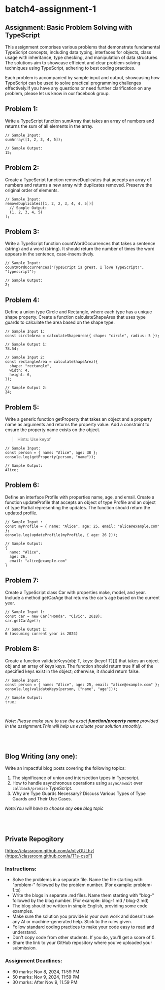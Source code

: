 # batch4-assignment-1

## Assignment: Basic Problem Solving with TypeScript

This assignment comprises various problems that demonstrate fundamental TypeScript concepts, including data typing, interfaces for objects, class usage with inheritance, type checking, and manipulation of data structures. The solutions aim to showcase efficient and clear problem-solving techniques using TypeScript, adhering to best coding practices.

Each problem is accompanied by sample input and output, showcasing how TypeScript can be used to solve practical programming challenges effectively.If you have any questions or need further clarification on any problem, please let us know in our facebook group.

## Problem 1:

Write a TypeScript function sumArray that takes an array of numbers and returns the sum of all elements in the array.

```tsx
// Sample Input:
sumArray([1, 2, 3, 4, 5]);

// Sample Output:
15;
```

## Problem 2:

Create a TypeScript function removeDuplicates that accepts an array of numbers and returns a new array with duplicates removed. Preserve the original order of elements.

```tsx
// Sample Input:
removeDuplicates([1, 2, 2, 3, 4, 4, 5])[
  // Sample Output:
  (1, 2, 3, 4, 5)
];
```

## Problem 3:

Write a TypeScript function countWordOccurrences that takes a sentence (string) and a word (string). It should return the number of times the word appears in the sentence, case-insensitively.

```tsx
// Sample Input:
countWordOccurrences("TypeScript is great. I love TypeScript!", "typescript");

// Sample Output:
2;
```

## Problem 4:

Define a union type Circle and Rectangle, where each type has a unique shape property. Create a function calculateShapeArea that uses type guards to calculate the area based on the shape type.

```tsx
// Sample Input 1:
const circleArea = calculateShapeArea({ shape: "circle", radius: 5 });

// Sample Output 1:
78.54;

// Sample Input 2:
const rectangleArea = calculateShapeArea({
  shape: "rectangle",
  width: 4,
  height: 6,
});

// Sample Output 2:
24;
```

## Problem 5:

Write a generic function getProperty that takes an object and a property name as arguments and returns the property value. Add a constraint to ensure the property name exists on the object.

> Hints: Use keyof

```tsx
// Sample Input:
const person = { name: "Alice", age: 30 };
console.log(getProperty(person, "name"));

// Sample Output:
Alice;
```

## Problem 6:

Define an interface Profile with properties name, age, and email. Create a function updateProfile that accepts an object of type Profile and an object of type Partial<Profile> representing the updates. The function should return the updated profile.

```tsx
// Sample Input :
const myProfile = { name: "Alice", age: 25, email: "alice@example.com" };
console.log(updateProfile(myProfile, { age: 26 }));

// Sample Output:
{
  name: "Alice",
  age: 26,
  email: "alice@example.com"
}
```

## Problem 7:

Create a TypeScript class Car with properties make, model, and year. Include a method getCarAge that returns the car's age based on the current year.

```tsx
// Sample Input 1:
const car = new Car("Honda", "Civic", 2018);
car.getCarAge();

// Sample Output 1:
6 (assuming current year is 2024)
```

## Problem 8:

Create a function validateKeys<T>(obj: T, keys: (keyof T)[]) that takes an object obj and an array of keys keys. The function should return true if all of the specified keys exist in the object; otherwise, it should return false.

```tsx
// Sample Input:
const person = { name: "Alice", age: 25, email: "alice@example.com" };
console.log(validateKeys(person, ["name", "age"]));

// Sample Output:
true;
```

</br>

_Note: Please make sure to use the exact **function/property name** provided in the assignment.This will help us evaluate your solution smoothly._

</br>
</br>

## Blog Writing (any one):

Write an impactful blog posts covering the following topics:

1. The significance of union and intersection types in Typescript.
2. How to handle asynchronous operations using `async/await` over `callback/promise` TypeScript.
3. Why are Type Guards Necessary? Discuss Various Types of Type Guards and Their Use Cases.

_Note:You will have to choose any **one** blog topic_

</br>
</br>

## Private Repogitory

[https://classroom.github.com/a/xLyOULhz](https://classroom.github.com/a/T1s-cspF)

### Instructions:

- Solve the problems in a separate file. Name the file starting with "problem-" followed by the problem number.
  (For example: problem-1.ts)
- Write the blogs in separate .md files. Name them starting with "blog-" followed by the blog number.
  (For example: blog-1.md / blog-2.md)
- The blog should be written in simple English, providing some code examples.
- Make sure the solution you provide is your own work and doesn't use any AI or machine-generated help. Stick to the rules given.
- Follow standard coding practices to make your code easy to read and understand.
- Don't copy code from other students. If you do, you'll get a score of 0.
- Share the link to your GitHub repository where you've uploaded your submission.

### Assignment Deadlines:

- 60 marks: Nov 8, 2024, 11:59 PM
- 50 marks: Nov 9, 2024, 11:59 PM
- 30 marks: After Nov 9, 11.59 PM
